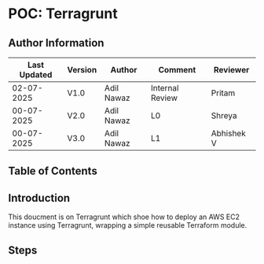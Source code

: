 # POC: Terragrunt

 ##  **Author Information**
 | Last Updated | Version | Author          | Comment           | Reviewer |
|--------------|---------|------------------|-------------------|----------|
| 02-07-2025   | V1.0    | Adil Nawaz   | Internal Review   | Pritam   |
| 00-07-2025   | V2.0    | Adil Nawaz   | L0                | Shreya   |
| 00-07-2025   | V3.0    | Adil Nawaz   | L1               | Abhishek V   |

## **Table of Contents**

## Introduction
This doucment is on Terragrunt which shoe how to deploy an AWS EC2 instance using Terragrunt, wrapping a simple reusable Terraform module.

## Steps
